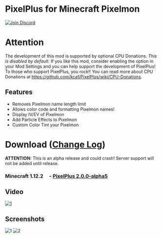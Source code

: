 # PixelPlus for Minecraft Pixelmon
[![Join Discord](https://i.imgur.com/5PeuGS2.png)](https://discord.gg/9Md7hMF)

# Attention
The development of this mod is supported by optional CPU Donations. *This is disabled by default.* If you like this mod, consider enabling the option in your Mod Settings and you can help support the development of PixelPlus! To those who support PixelPlus, you rock!! You can read more about CPU Donations at https://github.com/kcaf/PixelPlus/wiki/CPU-Donations.

## Features
- Removes Pixelmon name length limit
- Allows color code and formatting Pixelmon names!
- Display IV/EV of Pixelmon
- Add Particle Effects to Pixelmon
- Custom Color Tint your Pixelmon

# Download ([Change Log](https://github.com/kcaf/PixelPlus/wiki/Change-Log))
__ATTENTION:__ This is an alpha release and could crash! Server support will not be added until release.  
### Minecraft 1.12.2&nbsp;&nbsp;&nbsp;&nbsp; - [PixelPlus 2.0.0-alpha5](https://mega.nz/#!x2JS2YbK!7qNbr7EFbpMxPnrDO92cunXS4OUfM0LNUp5fdL7-q-s)

## Video
[![1](https://i.imgur.com/ce9tRBx.jpg)](https://streamable.com/2vmzg)

## Screenshots
![1](https://i.imgur.com/BNGeI0W.png)
![2](https://i.imgur.com/wuQMXUY.png)

